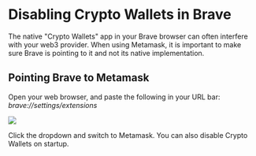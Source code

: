 # Disabling Crypto Wallets in Brave

The native "Crypto Wallets" app in your Brave browser can often interfere with your web3 provider. When using Metamask, it is important to make sure Brave is pointing to it and not its native implementation.

## Pointing Brave to Metamask

Open your web browser, and paste the following in your URL bar: _brave://settings/extensions_

![](https://2254922201-files.gitbook.io/~/files/v0/b/gitbook-legacy-files/o/assets%2F-MFA0rQI3SzfbVFgp3Ic%2F-MH0aI2h8I5iKJFqk-Gk%2F-MH0b5CKF4pQYvH8eu2q%2Fimage.png?alt=media&token=6372d69f-b900-4110-9832-2d7681e39fa8)

Click the dropdown and switch to Metamask. You can also disable Crypto Wallets on startup.
